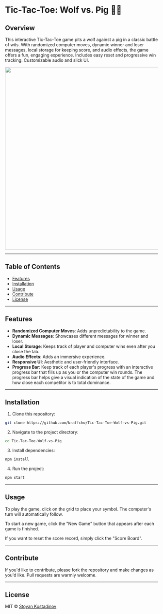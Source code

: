 # Tic-Tac-Toe: Wolf vs. Pig 🐺🐷

## Overview

This interactive Tic-Tac-Toe game pits a wolf against a pig in a classic battle of wits. With randomized computer moves, dynamic winner and loser messages, local storage for keeping score, and audio effects, the game offers a fun, engaging experience. Includes easy reset and progressive win tracking. Customizable audio and slick UI.

<img src="https://i.ibb.co/LSQhDbq/wolves-vs-pigs.png" width="600" />

---

## Table of Contents
- [Features](#features)
- [Installation](#installation)
- [Usage](#usage)
- [Contribute](#contribute)
- [License](#license)

---

## Features

- **Randomized Computer Moves**: Adds unpredictability to the game.
- **Dynamic Messages**: Showcases different messages for winner and loser.
- **Local Storage**: Keeps track of player and computer wins even after you close the tab.
- **Audio Effects**: Adds an immersive experience.
- **Responsive UI**: Aesthetic and user-friendly interface.
- **Progress Bar**: Keep track of each player's progress with an interactive progress bar that fills up as you or the computer win rounds. The progress bar helps give a visual indication of the state of the game and how close each competitor is to total dominance.

---

## Installation

1. Clone this repository:
```bash
git clone https://github.com/kraffcho/Tic-Tac-Toe-Wolf-vs-Pig.git
```

2. Navigate to the project directory:
```bash
cd Tic-Tac-Toe-Wolf-vs-Pig
```

3. Install dependencies:
```bash
npm install
```

4. Run the project:
```bash
npm start
```

---

## Usage

To play the game, click on the grid to place your symbol. The computer's turn will automatically follow.

To start a new game, click the "New Game" button that appears after each game is finished.

If you want to reset the score record, simply click the "Score Board".

---

## Contribute

If you'd like to contribute, please fork the repository and make changes as you'd like. Pull requests are warmly welcome.

---

## License

MIT © [Stoyan Kostadinov](https://github.com/kraffcho)
